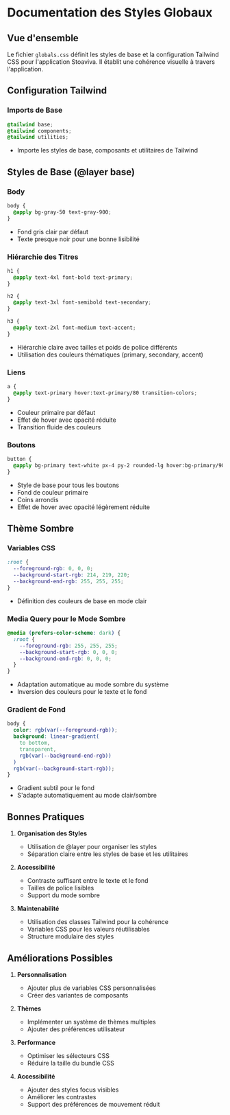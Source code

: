 # Documentation des Styles Globaux

## Vue d'ensemble
Le fichier `globals.css` définit les styles de base et la configuration Tailwind CSS pour l'application Stoaviva. Il établit une cohérence visuelle à travers l'application.

## Configuration Tailwind

### Imports de Base
```css
@tailwind base;
@tailwind components;
@tailwind utilities;
```
- Importe les styles de base, composants et utilitaires de Tailwind

## Styles de Base (@layer base)

### Body
```css
body {
  @apply bg-gray-50 text-gray-900;
}
```
- Fond gris clair par défaut
- Texte presque noir pour une bonne lisibilité

### Hiérarchie des Titres
```css
h1 {
  @apply text-4xl font-bold text-primary;
}

h2 {
  @apply text-3xl font-semibold text-secondary;
}

h3 {
  @apply text-2xl font-medium text-accent;
}
```
- Hiérarchie claire avec tailles et poids de police différents
- Utilisation des couleurs thématiques (primary, secondary, accent)

### Liens
```css
a {
  @apply text-primary hover:text-primary/80 transition-colors;
}
```
- Couleur primaire par défaut
- Effet de hover avec opacité réduite
- Transition fluide des couleurs

### Boutons
```css
button {
  @apply bg-primary text-white px-4 py-2 rounded-lg hover:bg-primary/90 transition-colors;
}
```
- Style de base pour tous les boutons
- Fond de couleur primaire
- Coins arrondis
- Effet de hover avec opacité légèrement réduite

## Thème Sombre

### Variables CSS
```css
:root {
  --foreground-rgb: 0, 0, 0;
  --background-start-rgb: 214, 219, 220;
  --background-end-rgb: 255, 255, 255;
}
```
- Définition des couleurs de base en mode clair

### Media Query pour le Mode Sombre
```css
@media (prefers-color-scheme: dark) {
  :root {
    --foreground-rgb: 255, 255, 255;
    --background-start-rgb: 0, 0, 0;
    --background-end-rgb: 0, 0, 0;
  }
}
```
- Adaptation automatique au mode sombre du système
- Inversion des couleurs pour le texte et le fond

### Gradient de Fond
```css
body {
  color: rgb(var(--foreground-rgb));
  background: linear-gradient(
    to bottom,
    transparent,
    rgb(var(--background-end-rgb))
  )
  rgb(var(--background-start-rgb));
}
```
- Gradient subtil pour le fond
- S'adapte automatiquement au mode clair/sombre

## Bonnes Pratiques

1. **Organisation des Styles**
   - Utilisation de @layer pour organiser les styles
   - Séparation claire entre les styles de base et les utilitaires

2. **Accessibilité**
   - Contraste suffisant entre le texte et le fond
   - Tailles de police lisibles
   - Support du mode sombre

3. **Maintenabilité**
   - Utilisation des classes Tailwind pour la cohérence
   - Variables CSS pour les valeurs réutilisables
   - Structure modulaire des styles

## Améliorations Possibles

1. **Personnalisation**
   - Ajouter plus de variables CSS personnalisées
   - Créer des variantes de composants

2. **Thèmes**
   - Implémenter un système de thèmes multiples
   - Ajouter des préférences utilisateur

3. **Performance**
   - Optimiser les sélecteurs CSS
   - Réduire la taille du bundle CSS

4. **Accessibilité**
   - Ajouter des styles focus visibles
   - Améliorer les contrastes
   - Support des préférences de mouvement réduit
